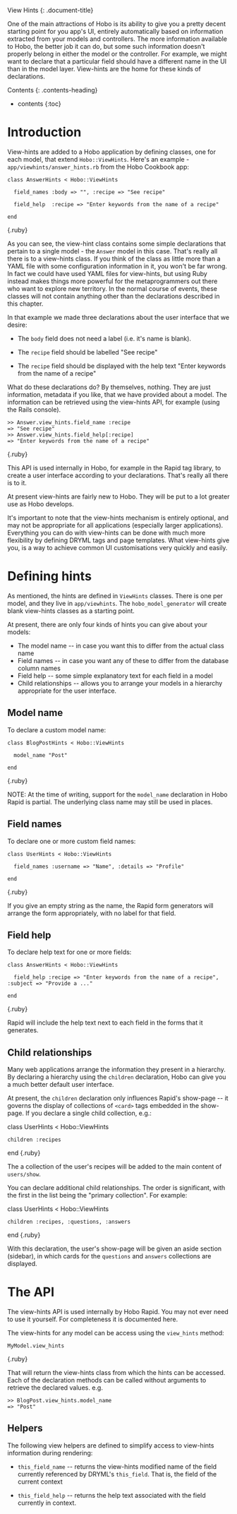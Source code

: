 View Hints
{: .document-title}

One of the main attractions of Hobo is its ability to give you a pretty decent starting point for you app's UI, entirely automatically based on information extracted from your models and controllers. The more information available to Hobo, the better job it can do, but some such information doesn't properly belong in either the model or the controller. For example, we might want to declare that a particular field should have a different name in the UI than in the model layer. View-hints are the home for these kinds of declarations.


Contents
{: .contents-heading}

- contents
{:toc}

# Introduction

View-hints are added to a Hobo application by defining classes, one for each model, that extend `Hobo::ViewHints`. Here's an example - `app/viewhints/answer_hints.rb` from the Hobo Cookbook app:

    class AnswerHints < Hobo::ViewHints

      field_names :body => "", :recipe => "See recipe"
  
      field_help  :recipe => "Enter keywords from the name of a recipe"

    end
{.ruby}

As you can see, the view-hint class contains some simple declarations that pertain to a single model - the `Answer` model in this case. That's really all there is to a view-hints class. If you think of the class as little more than a YAML file with some configuration information in it, you won't be far wrong. In fact we could have used YAML files for view-hints, but using Ruby instead makes things more powerful for the metaprogrammers out there who want to explore new territory. In the normal course of events, these classes will not contain anything other than the declarations described in this chapter.

In that example we made three declarations about the user interface that we desire:

 - The `body` field does not need a label (i.e. it's name is blank).

 - The `recipe` field should be labelled "See recipe"
 
 - The `recipe` field should be displayed with the help text "Enter keywords from the name of a recipe"
 
What do these declarations do? By themselves, nothing. They are just information, metadata if you like, that we have provided about a model. The information can be retrieved using the view-hints API, for example (using the Rails console).

    >> Answer.view_hints.field_name :recipe 
    => "See recipe"
    >> Answer.view_hints.field_help[:recipe]
    => "Enter keywords from the name of a recipe"
{.ruby}

This API is used internally in Hobo, for example in the Rapid tag library, to create a user interface according to your declarations. That's really all there is to it.

At present view-hints are fairly new to Hobo. They will be put to a lot greater use as Hobo develops.

It's important to note that the view-hints mechanism is entirely optional, and may not be appropriate for all applications (especially larger applications). Everything you can do with view-hints can be done with much more flexibility by defining DRYML tags and page templates. What view-hints give you, is a way to achieve common UI customisations very quickly and easily.

# Defining hints

As mentioned, the hints are defined in `ViewHints` classes. There is one per model, and they live in `app/viewhints`. The `hobo_model_generator` will create blank view-hints classes as a starting point.

At present, there are only four kinds of hints you can give about your models:

 - The model name -- in case you want this to differ from the actual class name
 - Field names -- in case you want any of these to differ from the database column names
 - Field help -- some simple explanatory text for each field in a model
 - Child relationships -- allows you to arrange your models in a hierarchy appropriate for the user interface.
 
## Model name
 
To declare a custom model name:

    class BlogPostHints < Hobo::ViewHints

      model_name "Post"

    end
{.ruby}

NOTE: At the time of writing, support for the `model_name` declaration in Hobo Rapid is partial. The underlying class name may still be used in places.


## Field names

To declare one or more custom field names:

    class UserHints < Hobo::ViewHints

      field_names :username => "Name", :details => "Profile"

    end
{.ruby}

If you give an empty string as the name, the Rapid form generators will arrange the form appropriately, with no label for that field.


## Field help

To declare help text for one or more fields:

    class AnswerHints < Hobo::ViewHints

      field_help :recipe => "Enter keywords from the name of a recipe", :subject => "Provide a ..."

    end
{.ruby}

Rapid will include the help text next to each field in the forms that it generates.


## Child relationships

Many web applications arrange the information they present in a hierarchy. By declaring a hierarchy using the `children` declaration, Hobo can give you a much better default user interface.

At present, the `children` declaration only influences Rapid's show-page -- it governs the display of collections of `<card>` tags embedded in the show-page. If you declare a single child collection, e.g.:
  
  class UserHints < Hobo::ViewHints
  
    children :recipes
    
  end
{.ruby}
  
The a collection of the user's recipes will be added to the main content of `users/show`. 

You can declare additional child relationships. The order is significant, with the first in the list being the "primary collection". For example:

  class UserHints < Hobo::ViewHints
  
    children :recipes, :questions, :answers
    
  end
{.ruby}

With this declaration, the user's show-page will be given an aside section (sidebar), in which cards for the `questions` and `answers` collections are displayed.


# The API

The view-hints API is used internally by Hobo Rapid. You may not ever need to use it yourself. For completeness it is documented here.

The view-hints for any model can be access using the `view_hints` method:

    MyModel.view_hints
{.ruby}

That will return the view-hints class from which the hints can be accessed. Each of the declaration methods can be called without arguments to retrieve the declared values. e.g.

    >> BlogPost.view_hints.model_name
    => "Post"


## Helpers

The following view helpers are defined to simplify access to view-hints information during rendering:

 - `this_field_name` -- returns the view-hints modified name of the field currently referenced by DRYML's `this_field`. That is, the field of the current context
 
 - `this_field_help` -- returns the help text associated with the field currently in context.


